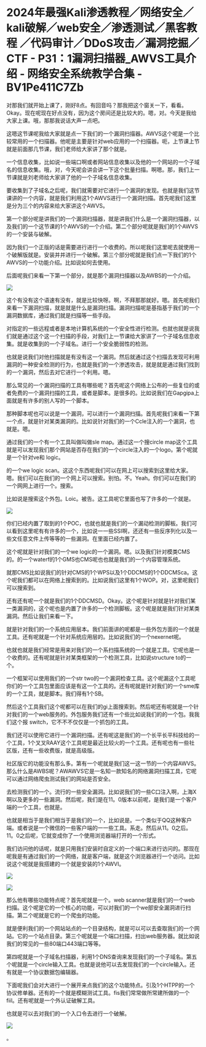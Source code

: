 # 2024年最强Kali渗透教程／网络安全／kali破解／web安全／渗透测试／黑客教程 ／代码审计／DDoS攻击／漏洞挖掘／CTF - P31：1漏洞扫描器_AWVS工具介绍 - 网络安全系统教学合集 - BV1Pe411C7Zb

对那我们就开始上课了，刚好8点。有回音吗？那我把这个窗关一下，看看。Okay。现在呢现在好点没有，因为这个房间还是比较大的。嗯，对。今天是我给大家上课。哦，那那我说话大声一点吧。

这嗯这节课呢我给大家就是点一下我们的一个漏洞扫描器。AWVS这个呢是一个比较常用的一个扫描器。他呢是主要是针对web应用的一个扫描器。呃，上节课上节就是前面那几节课，我们老师给大家讲了那个就是。

一个信息收集，比如说一些端口啊或者网站信息收集以及他的一个网站的一个子域名的信息收集。哦，对，今天呢会讲会讲一下这个批量扫描。啊嗯。那，我们上一节课就是刘老师给大家讲了他的一个子域名信息收集。

要收集到了子域名之后呢，我们就需要对它进行一个漏洞的发现。也就是我们这节课讲的一个内容，就是我们利用这1个AWVS进行一个漏洞扫描。首先呢我们这里是分为三个的内容来给大家讲这个AWVS。

第一个部分呢是讲我们的一个漏洞扫描器，就是讲我们什么是一个漏洞扫描器，以及我们的一个这节课的1个AWVS的一个介绍。第二个部分呢就是我们的1个AWVS的一个安装与破解。

因为我们一个正版的话是需要进行进行一个收费的。所以呢我们这里呢去就使用一个破解版就是。安装并并进行一个破解。第三个部分呢就是我们点一下我们的1个AWVS的一个功能介绍。比如说如何去使用。

后面呢我们来看一下第一个部分，就是那个漏洞扫描器以及AWBS的一个介绍。

![](img/10622e2db018872ec837fd42b84b54fd_1.png)

这个有没有这个语速有没有，就是比较快呀。啊，不拜那那就好。嗯。首先呢我们来看一下漏洞扫描，就是就是什么是漏洞扫描。漏洞扫描呢是基指基于我们的一个漏洞数据库，通过我们就是扫描等一些手段。

对指定的一些远程或者是本地计算机系统的一个安全性进行检测。也就也就是说我们就是通过这个这一个扫描的手段，对我们上一节课给大家讲了一个子域名信息收集。就是收集到的一个子域名。进行一个安全脆弱性的检测。

也就是说我们对他扫描就是有没有这一个漏洞。然后就通过这个扫描去发现可利用漏洞的一种安全检测的行为，也就是我们的一个渗透攻击，就是就是通过我们找到的一个漏洞，然后去对它进行一个利用。嗯。

那么常见的一个漏洞扫描的工具有哪些呢？首先呢这个网络上公布的一些复位的或者免费的一个漏洞扫描的工具，或者是脚本。是很多的。比如说我们在Gapgipa上面就是有许多的别人写的一个脚本。

那种脚本呢也可以说是一个漏洞，可以进行一个漏洞扫描。首先呢我们来看一下第一个点，就是针对某类漏洞的。比如说针对我们的一个Ccle注入的一个漏洞，也就是。嗯。

通过我们的一个有一个工具叫做叫做sle map。通过这一个搜circle map这个工具就是可以发现我们那个网站是否存在我们的一个circle注入的一个logo。第个呢就是一个针对ve和 logic。

的一个we logic scan。这这个东西呢我们可以在网上可以搜索到这里给大家。嗯。我们可以在我们的一个网上可以搜索。别怕。不。Yeah。你们可以在我们的一个网网上进行一个。搜索。

比如说是搜索这个外包。Loic。被告。这工具呢它里面也写了许多的一个就是。

![](img/10622e2db018872ec837fd42b84b54fd_3.png)

你们已经内置了取到的1个POC，也就也就是我们的一个漏动检测的脚板。我们可以看到这里呢有有许多的一个，比如说一一些SSI啊，还还有一些反序列化以及一些文任意文件上传等等的一些漏洞。在里面已经内置了。

这个呢就是针对我们的一个we logic的一个漏洞。嗯。以及我们针对模类CMS的。的一个waterf的1个GMS也CMS呢也也就是我们的一个内容管理系统。

就那CMS比如说我们的针对CMS的1个WPS以及1个DDCMS的1个DDCMSca。这个呢我们都可以在网络上搜索到的。比如说我们这里有1个WOP。对，这里呢我们可以搜索到。

还有还有呢一个就是我们的1个DDCMSD。Okay。这个呢是针对就是针对我们某一类漏洞的，这个呢也是内置了许多的一个检测脚板。这个呢是就是我们针对某类漏洞。然后让我们来看一下。

就是针对我们的一个系统应用层本。我们前面讲的呢都是一些外包方面的一个就是工具。还有呢就是一个针对系统应用层的。比如说我们的一个nexernet呢。

也就也就是我们经常是用来对我们的一个系扫描系统的一个就是工具。它呢也是一个收费的。还有呢就是针对某类框架的一个检测工具，比如说structure to的一个。

一个框架可以使用我们的一个str two的一个漏洞检查工具。这个呢漏这个工具呢你们的一个工具包里面应该是有这一个工具的。还有呢就是针对我们的一个sme库的一个工具，就是脚本。我们得有1个SB。

然后这个工具我们这个呢都可以在我们的gi上面搜索到。然后呢还有呢就是一个针对我们的一个web服务的。外包服务我们还有一个些比如说我们的的一个包。我我们这个报 switch，它不不不仅仅是一个抓包的工具。

我们还可以使用它进行一个漏洞扫描。还有呢这是我们的一个长平长平科技给的一个工具，1个叉叉RAAY这个工具呢是最近比较火的一个工具。还有呢也有一些社区版，还有一些收费版，就是高级版。

社区版它的功能没有那么多。第有一个呢就是我们这一这一节的一个内容AWVS。那么什么是AWBS呢？AWAWVS它是一名知一款知名的网络漏洞扫描工具，它呢可以通过网络爬虫测试我们的网站是否安全。

去检测我们的一个。流行的一些安全漏洞。比如说我们的一些C口注入啊，上海X啊以及更多的一些漏洞。然后呢，我们是在11。0版本以前呢，是我们是一个客户端的一个工具，也就是。

也就是相当于是我们相当于是我们的一个，比如说是。一个类似于QQ这种客户端。或者说是一个微信的一些客户端的一一些工具。系走。然后从11。0之后。11。0之后呢，它就变成你了一个使用浏览器端打开的一个形式。

我们访问他的话呢，就是只用我们安装时自定义的一个端口来进行访问的。那现在呢我是有通过我们的一个网络，就是客户端，就是这个浏览器进行一个访问。比如说这个呢就是我搭建的一个就是安装的1个AWVI。



![](img/10622e2db018872ec837fd42b84b54fd_5.png)

![](img/10622e2db018872ec837fd42b84b54fd_6.png)

那么他有哪些功能特点呢？首先呢就是一个。web scanner就是我们的一个web扫描。这个呢是它的一个核心的功能，可以对我们的一个we部安全漏洞进行扫描。第二个呢就是它的一个爬虫的功能。

就是便利我们的一个网站站点的一个目录结构，就是可以可以去查取我们的一个网站。它的一个站点目录。第三个呢就是一个端口扫描，扫出web服务器。就比如说我们的常见的一些80端口443端口等等。

第四呢就是一个子域名扫描器，利用1个DNS查询来发现我们的一个子域名。第五个呢就是一个circle输入工具。也就是说他可以去发现我们的一个circle输入。还有就是一个协议数据包编辑器。

下面呢我们会对大进行一个展开来点我们的这个功能特点。引及1个HTPP的一个协议修单器。还有的一个就是模糊测试工具。fis我们常常做所常建所做的一个fiil。还有呢就是一个外认证破解工具。

也就是可以去对我们的一个入口令去进行一个破解。

![](img/10622e2db018872ec837fd42b84b54fd_8.png)

。